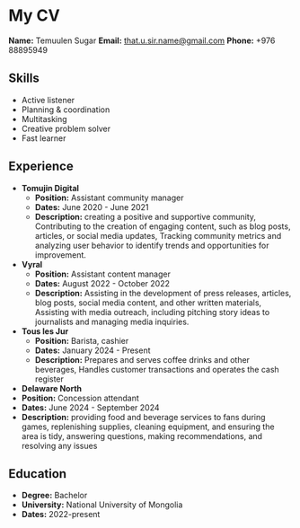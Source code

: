 # My CV

**Name:** Temuulen Sugar
**Email:** that.u.sir.name@gmail.com
**Phone:** +976 88895949

## Skills
* Active listener
* Planning & coordination
* Multitasking
* Creative problem solver
* Fast learner

## Experience
* **Tomujin Digital**
  * **Position:** Assistant community manager
  * **Dates:** June 2020 - June 2021
  * **Description:** creating a positive and supportive community, Contributing to the creation of engaging content, such as blog posts, articles, or social media updates, Tracking community metrics and analyzing user behavior to identify trends and opportunities for improvement.
* **Vyral**
  * **Position:** Assistant content manager
  * **Dates:** August 2022 - October 2022
  * **Description:** Assisting in the development of press releases, articles, blog posts, social media content, and other written materials, Assisting with media outreach, including pitching story ideas to journalists and managing media inquiries.
* **Tous les Jur**
  * **Position:** Barista, cashier
  * **Dates:** January 2024 - Present
  * **Description:** Prepares and serves coffee drinks and other beverages, Handles customer transactions and operates the cash register
 * **Delaware North**
  * **Position:** Concession attendant
  * **Dates:** June 2024 - September 2024
  * **Description:** providing food and beverage services to fans during games, replenishing supplies, cleaning equipment, and ensuring the area is tidy, answering questions, making recommendations, and resolving any issues
    
## Education
* **Degree:** Bachelor
* **University:** National University of Mongolia
* **Dates:** 2022-present


